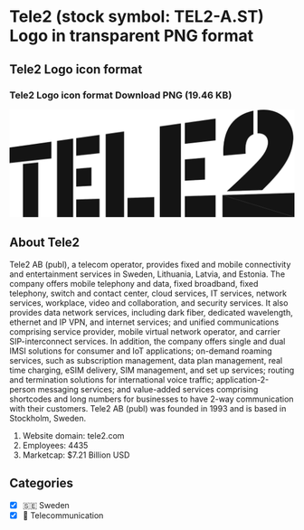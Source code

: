 # Tele2 (stock symbol: TEL2-A.ST) Logo in transparent PNG format

## Tele2 Logo icon format

### Tele2 Logo icon format Download PNG (19.46 KB)

![Tele2 Logo icon format Download PNG (19.46 KB)](/img/orig/TEL2-A.ST-d32ba37d.png)

## About Tele2

Tele2 AB (publ), a telecom operator, provides fixed and mobile connectivity and entertainment services in Sweden, Lithuania, Latvia, and Estonia. The company offers mobile telephony and data, fixed broadband, fixed telephony, switch and contact center, cloud services, IT services, network services, workplace, video and collaboration, and security services. It also provides data network services, including dark fiber, dedicated wavelength, ethernet and IP VPN, and internet services; and unified communications comprising service provider, mobile virtual network operator, and carrier SIP-interconnect services. In addition, the company offers single and dual IMSI solutions for consumer and IoT applications; on-demand roaming services, such as subscription management, data plan management, real time charging, eSIM delivery, SIM management, and set up services; routing and termination solutions for international voice traffic; application-2-person messaging services; and value-added services comprising shortcodes and long numbers for businesses to have 2-way communication with their customers. Tele2 AB (publ) was founded in 1993 and is based in Stockholm, Sweden.

1. Website domain: tele2.com
2. Employees: 4435
3. Marketcap: $7.21 Billion USD


## Categories
- [x] 🇸🇪 Sweden
- [x] 📡 Telecommunication
